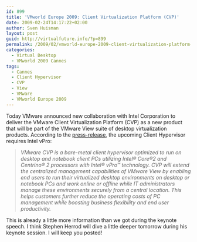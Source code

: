 ```yaml
---
id: 899
title: 'VMworld Europe 2009: Client Virtualization Platform (CVP)'
date: 2009-02-24T14:17:22+02:00
author: Sven Huisman
layout: post
guid: http://virtualfuture.info/?p=899
permalink: /2009/02/vmworld-europe-2009-client-virtualization-platform-cvp/
categories:
  - Virtual Desktop
  - VMworld 2009 Cannes
tags:
  - Cannes
  - Client Hypervisor
  - CVP
  - View
  - VMware
  - VMworld Europe 2009
---
```

Today VMware announced new collaboration with Intel Corporation to deliver the VMware Client Virtualization Platform (CVP) as a new product that will be part of the VMware View suite of desktop virtualization products. According to the <a title="CVP" href="http://www.vmware.com/company/news/releases/cvp-intel-vmworld.html" target="_blank">press-release</a>, the upcoming Client Hypervisor requires Intel vPro:

> _VMware CVP is a bare-metal client hypervisor optimized to run on desktop and notebook client PCs utilizing Intel® Core®2 and Centrino® 2 processors with Intel® vPro™ technology. CVP will extend the centralized management capabilities of VMware View by enabling end users to run their virtualized desktop environments on desktop or notebook PCs and work online or offline while IT administrators manage these environments securely from a central location. This helps customers further reduce the operating costs of PC management while boosting business flexibility and end user productivity._

This is already a little more information than we got during the keynote speech. I think Stephen Herrod will dive a little deeper tomorrow during his keynote session. I will keep you posted!